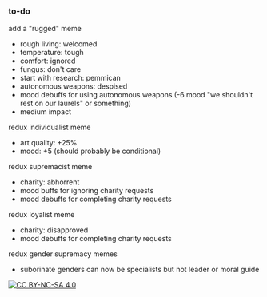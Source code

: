 ### to-do

add a "rugged" meme
- rough living: welcomed
- temperature: tough
- comfort: ignored
- fungus: don't care
- start with research: pemmican
- autonomous weapons: despised
- mood debuffs for using autonomous weapons (-6 mood "we shouldn't rest on our laurels" or something)
- medium impact

redux individualist meme
- art quality: +25%
- mood: +5 (should probably be conditional)

redux supremacist meme
- charity: abhorrent
- mood buffs for ignoring charity requests
- mood debuffs for completing charity requests

redux loyalist meme
- charity: disapproved
- mood debuffs for completing charity requests

redux gender supremacy memes
- suborinate genders can now be specialists but not leader or moral guide

[![CC BY-NC-SA 4.0][cc-by-nc-sa-shield]][cc-by-nc-sa]

[cc-by-nc-sa]: http://creativecommons.org/licenses/by-nc-sa/4.0/
[cc-by-nc-sa-shield]: https://img.shields.io/badge/License-CC%20BY--NC--SA%204.0-lightgrey.svg